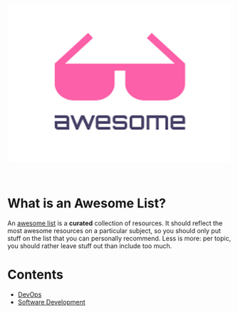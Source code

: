 <div align="center">
	<img width="500" height="350" src="media/awesome.png" alt="Awesome">
	<br>
	<br>
	<br>
</div>

# What is an Awesome List?

An [awesome list](https://github.com/sindresorhus/awesome) is a **curated** collection of resources. It should reflect the most awesome resources on a particular subject, so you should only put stuff on the list that you can personally recommend. Less is more: per topic, you should rather leave stuff out than include too much.

# Contents

* [DevOps](awesomes/devops.md)
* [Software Development](awesomes/software-development.md)
